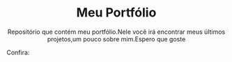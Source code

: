 <h1 align="center">Meu Portfólio</h1>
<p align="center">Repositório que contém meu portfólio.Nele você irá encontrar meus últimos projetos,um pouco sobre mim.Espero que goste </p>

<p>Confira: <strong></strong></p>
